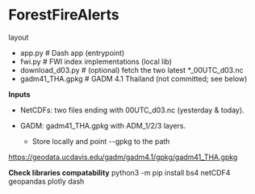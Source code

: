 # ForestFireAlerts

layout
- app.py                 # Dash app (entrypoint)
- fwi.py                 # FWI index implementations (local lib)
- download_d03.py        # (optional) fetch the two latest *_00UTC_d03.nc
- gadm41_THA.gpkg        # GADM 4.1 Thailand (not committed; see below)


**Inputs**

- NetCDFs: two files ending with 00UTC_d03.nc (yesterday & today).

- GADM: gadm41_THA.gpkg with ADM_1/2/3 layers. 
  - Store locally and point --gpkg to the path

https://geodata.ucdavis.edu/gadm/gadm4.1/gpkg/gadm41_THA.gpkg

**Check libraries compatability**
python3 -m pip install bs4 netCDF4 geopandas plotly dash

